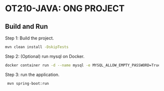 # OT210-JAVA: ONG PROJECT

## Build and Run

Step 1: Build the project.

```sh
mvn clean install -DskipTests
```

Step 2: (Optional) run mysql on Docker.

```sh
docker container run -d --name mysql -e MYSQL_ALLOW_EMPTY_PASSWORD=True -p 3306:3306 mysql
```

Step 3: run the application.

```sh
 mvn spring-boot:run 
```
